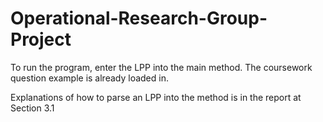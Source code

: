 # Operational-Research-Group-Project

To run the program, enter the LPP into the main method. The coursework question example is already loaded in. 


Explanations of how to parse an LPP into the method is in the report at Section 3.1
